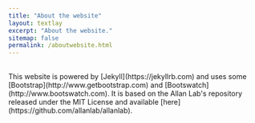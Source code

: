 ```yaml
---
title: "About the website"
layout: textlay
excerpt: "About the website."
sitemap: false
permalink: /aboutwebsite.html
---
```


<br>
This website is powered by [Jekyll](https://jekyllrb.com) and uses some [Bootstrap](http://www.getbootstrap.com) and [Bootswatch](http://www.bootswatch.com). It is based on the Allan Lab's repository released under the MIT License and available [here](https://github.com/allanlab/allanlab).
